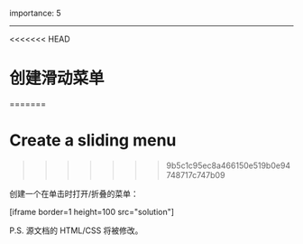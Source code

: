 importance: 5

---

<<<<<<< HEAD
# 创建滑动菜单
=======
# Create a sliding menu
>>>>>>> 9b5c1c95ec8a466150e519b0e94748717c747b09

创建一个在单击时打开/折叠的菜单：

[iframe border=1 height=100 src="solution"]

P.S. 源文档的 HTML/CSS 将被修改。
